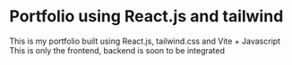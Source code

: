 # Portfolio using React.js and tailwind
This is my portfolio built using React.js, tailwind.css and Vite + Javascript
This is only the frontend, backend is soon to be integrated
